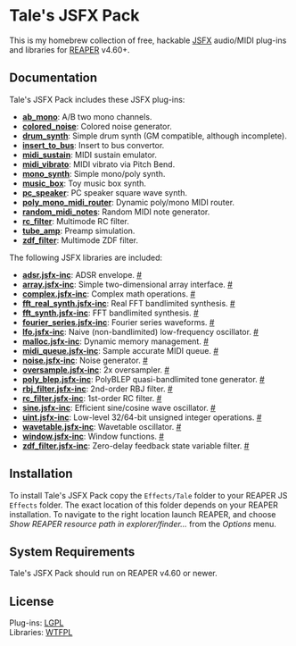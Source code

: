 # Tale's JSFX Pack

This is my homebrew collection of free, hackable
[JSFX](https://www.reaper.fm/sdk/js/js.php) audio/MIDI plug-ins and
libraries for [REAPER](https://www.reaper.fm/) v4.60+.

## Documentation

Tale's JSFX Pack includes these JSFX plug-ins:

* [**ab_mono**](Effects/Tale/ab_mono): A/B two mono channels.
* [**colored_noise**](Effects/Tale/colored_noise): Colored noise generator.
* [**drum_synth**](Effects/Tale/drum_synth): Simple drum synth (GM compatible, although incomplete).
* [**insert_to_bus**](Effects/Tale/insert_to_bus): Insert to bus convertor.
* [**midi_sustain**](Effects/Tale/midi_sustain): MIDI sustain emulator.
* [**midi_vibrato**](Effects/Tale/midi_vibrato): MIDI vibrato via Pitch Bend.
* [**mono_synth**](Effects/Tale/mono_synth): Simple mono/poly synth.
* [**music_box**](Effects/Tale/music_box): Toy music box synth.
* [**pc_speaker**](Effects/Tale/pc_speaker): PC speaker square wave synth.
* [**poly_mono_midi_router**](Effects/Tale/poly_mono_midi_router): Dynamic poly/mono MIDI router.
* [**random_midi_notes**](Effects/Tale/random_midi_notes): Random MIDI note generator.
* [**rc_filter**](Effects/Tale/rc_filter): Multimode RC filter.
* [**tube_amp**](Effects/Tale/tube_amp): Preamp simulation.
* [**zdf_filter**](Effects/Tale/zdf_filter): Multimode ZDF filter.

The following JSFX libraries are included:

* [**adsr.jsfx-inc**](Effects/Tale/adsr.jsfx-inc): ADSR envelope. [#](https://www.taletn.com/reaper/mono_synth/#adsr)
* [**array.jsfx-inc**](Effects/Tale/array.jsfx-inc): Simple two-dimensional array interface. [#](https://www.taletn.com/reaper/mono_synth/#array)
* [**complex.jsfx-inc**](Effects/Tale/complex.jsfx-inc): Complex math operations. [#](https://www.taletn.com/reaper/mono_synth/#complex)
* [**fft_real_synth.jsfx-inc**](Effects/Tale/fft_real_synth.jsfx-inc): Real FFT bandlimited synthesis. [#](https://www.taletn.com/reaper/mono_synth/#fft_real_synth)
* [**fft_synth.jsfx-inc**](Effects/Tale/fft_synth.jsfx-inc): FFT bandlimited synthesis. [#](https://www.taletn.com/reaper/mono_synth/#four)
* [**fourier_series.jsfx-inc**](Effects/Tale/fourier_series.jsfx-inc): Fourier series waveforms. [#](https://www.taletn.com/reaper/mono_synth/#fourier_series)
* [**lfo.jsfx-inc**](Effects/Tale/lfo.jsfx-inc): Naive (non-bandlimited) low-frequency oscillator. [#](https://www.taletn.com/reaper/mono_synth/#lfo)
* [**malloc.jsfx-inc**](Effects/Tale/malloc.jsfx-inc): Dynamic memory management. [#](https://www.taletn.com/reaper/mono_synth/#malloc)
* [**midi_queue.jsfx-inc**](Effects/Tale/midi_queue.jsfx-inc): Sample accurate MIDI queue. [#](https://www.taletn.com/reaper/mono_synth/#midiq)
* [**noise.jsfx-inc**](Effects/Tale/noise.jsfx-inc): Noise generator. [#](https://www.taletn.com/reaper/mono_synth/#lcg)
* [**oversample.jsfx-inc**](Effects/Tale/oversample.jsfx-inc): 2x oversampler. [#](https://www.taletn.com/reaper/mono_synth/#os)
* [**poly_blep.jsfx-inc**](Effects/Tale/poly_blep.jsfx-inc): PolyBLEP quasi-bandlimited tone generator. [#](https://www.taletn.com/reaper/mono_synth/#poly)
* [**rbj_filter.jsfx-inc**](Effects/Tale/rbj_filter.jsfx-inc): 2nd-order RBJ filter. [#](https://www.taletn.com/reaper/mono_synth/#rbj)
* [**rc_filter.jsfx-inc**](Effects/Tale/rc_filter.jsfx-inc): 1st-order RC filter. [#](https://www.taletn.com/reaper/mono_synth/#rc)
* [**sine.jsfx-inc**](Effects/Tale/sine.jsfx-inc): Efficient sine/cosine wave oscillator. [#](https://www.taletn.com/reaper/mono_synth/#sin)
* [**uint.jsfx-inc**](Effects/Tale/uint.jsfx-inc): Low-level 32/64-bit unsigned integer operations. [#](https://www.taletn.com/reaper/mono_synth/#uint)
* [**wavetable.jsfx-inc**](Effects/Tale/wavetable.jsfx-inc): Wavetable oscillator. [#](https://www.taletn.com/reaper/mono_synth/#wave)
* [**window.jsfx-inc**](Effects/Tale/window.jsfx-inc): Window functions. [#](https://www.taletn.com/reaper/mono_synth/#wnd)
* [**zdf_filter.jsfx-inc**](Effects/Tale/zdf_filter.jsfx-inc): Zero-delay feedback state variable filter. [#](https://www.taletn.com/reaper/mono_synth/#zdf)

## Installation

To install Tale's JSFX Pack copy the `Effects/Tale` folder to your REAPER JS
`Effects` folder. The exact location of this folder depends on your REAPER
installation. To navigate to the right location launch REAPER, and choose
*Show REAPER resource path in explorer/finder...* from the *Options* menu.

## System Requirements

Tale's JSFX Pack should run on REAPER v4.60 or newer.

## License

Plug-ins: [LGPL](https://www.gnu.org/licenses/lgpl.html)  
Libraries: [WTFPL](http://www.wtfpl.net/)
